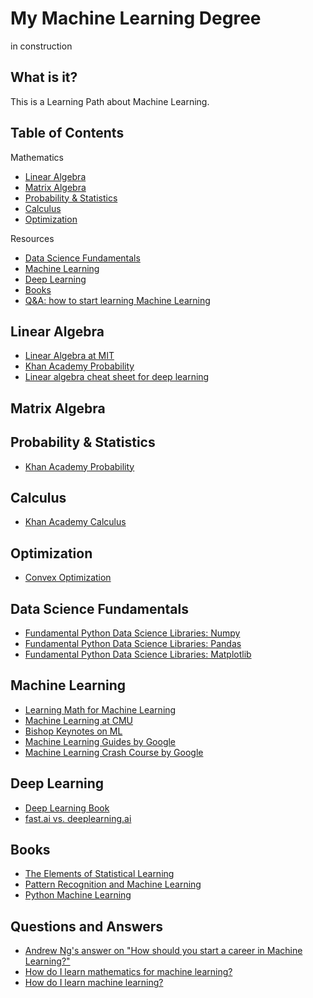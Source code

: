 # My Machine Learning Degree

in construction

## What is it?

This is a Learning Path about Machine Learning.

## Table of Contents

Mathematics
- [Linear Algebra](#linear-algebra)
- [Matrix Algebra](#matrix-algebra)
- [Probability & Statistics](#probability-&-statistics)
- [Calculus](#calculus)
- [Optimization](#optimization)

Resources
- [Data Science Fundamentals](#data-science-fundamentals)
- [Machine Learning](#machine-learning)
- [Deep Learning](#deep-learning)
- [Books](#books)
- [Q&A: how to start learning Machine Learning](#questions-and-answers)

## Linear Algebra

- [Linear Algebra at MIT](https://ocw.mit.edu/courses/mathematics/18-06-linear-algebra-spring-2010/video-lectures/)
- [Khan Academy Probability](https://www.khanacademy.org/math/linear-algebra)
- [Linear algebra cheat sheet for deep learning](https://towardsdatascience.com/linear-algebra-cheat-sheet-for-deep-learning-cd67aba4526c)

## Matrix Algebra

## Probability & Statistics
- [Khan Academy Probability](https://www.khanacademy.org/math/probability)

## Calculus
- [Khan Academy Calculus](https://www.khanacademy.org/math/multivariable-calculus)

## Optimization
- [Convex Optimization](https://web.stanford.edu/class/ee364a/videos.html)

## Data Science Fundamentals
- [Fundamental Python Data Science Libraries: Numpy](https://hackernoon.com/fundamental-python-data-science-libraries-a-cheatsheet-part-1-4-58884e95c2bd)
- [Fundamental Python Data Science Libraries: Pandas](https://hackernoon.com/fundamental-python-data-science-libraries-a-cheatsheet-part-2-4-fcf5fab9cdf1)
- [Fundamental Python Data Science Libraries: Matplotlib](https://hackernoon.com/fundamental-python-data-science-libraries-a-cheatsheet-part-3-4-6c2aecc697a4)

## Machine Learning
- [Learning Math for Machine Learning](https://blog.ycombinator.com/learning-math-for-machine-learning/)
- [Machine Learning at CMU](http://www.cs.cmu.edu/~tom/10701_sp11/lectures.shtml)
- [Bishop Keynotes on ML](https://www.microsoft.com/en-us/research/people/cmbishop/#!videos)
- [Machine Learning Guides by Google](https://developers.google.com/machine-learning/guides/)
- [Machine Learning Crash Course by Google](https://developers.google.com/machine-learning/crash-course/ml-intro)

## Deep Learning
- [Deep Learning Book](http://www.deeplearningbook.org/)
- [fast.ai vs. deeplearning.ai](https://medium.com/@markryan_69718/learning-deep-learning-fast-ai-vs-deeplearning-ai-34f9c42cf701)

## Books

- [The Elements of Statistical Learning](https://web.stanford.edu/~hastie/Papers/ESLII.pdf)
- [Pattern Recognition and Machine Learning](http://users.isr.ist.utl.pt/~wurmd/Livros/school/Bishop%20-%20Pattern%20Recognition%20And%20Machine%20Learning%20-%20Springer%20%202006.pdf)
- [Python Machine Learning](https://www.amazon.com/Python-Machine-Learning-scikit-learn-TensorFlow/dp/1787125939)

## Questions and Answers

- [Andrew Ng's answer on "How should you start a career in Machine Learning?"](https://www.quora.com/How-should-you-start-a-career-in-Machine-Learning)
- [How do I learn mathematics for machine learning?](https://www.quora.com/How-do-I-learn-mathematics-for-machine-learning)
- [How do I learn machine learning?](https://www.quora.com/How-do-I-learn-machine-learning-1)
